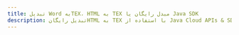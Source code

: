 ---title: تبدیل Word بهTEX، HTML به TEX مبدل رایگان یا Java SDKdescription: تبدیل رایگانHTML به TEX با استفاده از Java Cloud APIs & SDK. همچنین اسناد Microsoft Word و OpenOffice را در Cloud ایجاد، ویرایش و رندر کنید.---